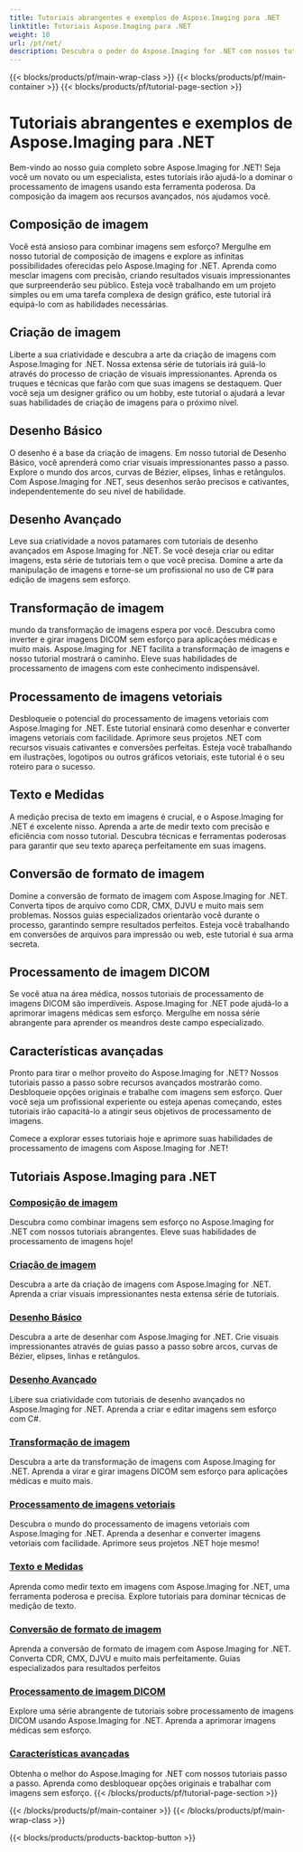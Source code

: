 ```yaml
---
title: Tutoriais abrangentes e exemplos de Aspose.Imaging para .NET
linktitle: Tutoriais Aspose.Imaging para .NET
weight: 10
url: /pt/net/
description: Descubra o poder do Aspose.Imaging for .NET com nossos tutoriais detalhados. Da composição de imagens aos recursos avançados, aprimore suas habilidades e eleve seu jogo de processamento de imagens.
---
```


{{< blocks/products/pf/main-wrap-class >}}
{{< blocks/products/pf/main-container >}}
{{< blocks/products/pf/tutorial-page-section >}}

# Tutoriais abrangentes e exemplos de Aspose.Imaging para .NET


Bem-vindo ao nosso guia completo sobre Aspose.Imaging for .NET! Seja você um novato ou um especialista, estes tutoriais irão ajudá-lo a dominar o processamento de imagens usando esta ferramenta poderosa. Da composição da imagem aos recursos avançados, nós ajudamos você.

## Composição de imagem

Você está ansioso para combinar imagens sem esforço? Mergulhe em nosso tutorial de composição de imagens e explore as infinitas possibilidades oferecidas pelo Aspose.Imaging for .NET. Aprenda como mesclar imagens com precisão, criando resultados visuais impressionantes que surpreenderão seu público. Esteja você trabalhando em um projeto simples ou em uma tarefa complexa de design gráfico, este tutorial irá equipá-lo com as habilidades necessárias.

## Criação de imagem

Liberte a sua criatividade e descubra a arte da criação de imagens com Aspose.Imaging for .NET. Nossa extensa série de tutoriais irá guiá-lo através do processo de criação de visuais impressionantes. Aprenda os truques e técnicas que farão com que suas imagens se destaquem. Quer você seja um designer gráfico ou um hobby, este tutorial o ajudará a levar suas habilidades de criação de imagens para o próximo nível.

## Desenho Básico

O desenho é a base da criação de imagens. Em nosso tutorial de Desenho Básico, você aprenderá como criar visuais impressionantes passo a passo. Explore o mundo dos arcos, curvas de Bézier, elipses, linhas e retângulos. Com Aspose.Imaging for .NET, seus desenhos serão precisos e cativantes, independentemente do seu nível de habilidade.

## Desenho Avançado

Leve sua criatividade a novos patamares com tutoriais de desenho avançados em Aspose.Imaging for .NET. Se você deseja criar ou editar imagens, esta série de tutoriais tem o que você precisa. Domine a arte da manipulação de imagens e torne-se um profissional no uso de C# para edição de imagens sem esforço.

## Transformação de imagem

mundo da transformação de imagens espera por você. Descubra como inverter e girar imagens DICOM sem esforço para aplicações médicas e muito mais. Aspose.Imaging for .NET facilita a transformação de imagens e nosso tutorial mostrará o caminho. Eleve suas habilidades de processamento de imagens com este conhecimento indispensável.

## Processamento de imagens vetoriais

Desbloqueie o potencial do processamento de imagens vetoriais com Aspose.Imaging for .NET. Este tutorial ensinará como desenhar e converter imagens vetoriais com facilidade. Aprimore seus projetos .NET com recursos visuais cativantes e conversões perfeitas. Esteja você trabalhando em ilustrações, logotipos ou outros gráficos vetoriais, este tutorial é o seu roteiro para o sucesso.

## Texto e Medidas

A medição precisa de texto em imagens é crucial, e o Aspose.Imaging for .NET é excelente nisso. Aprenda a arte de medir texto com precisão e eficiência com nosso tutorial. Descubra técnicas e ferramentas poderosas para garantir que seu texto apareça perfeitamente em suas imagens.

## Conversão de formato de imagem

Domine a conversão de formato de imagem com Aspose.Imaging for .NET. Converta tipos de arquivo como CDR, CMX, DJVU e muito mais sem problemas. Nossos guias especializados orientarão você durante o processo, garantindo sempre resultados perfeitos. Esteja você trabalhando em conversões de arquivos para impressão ou web, este tutorial é sua arma secreta.

## Processamento de imagem DICOM

Se você atua na área médica, nossos tutoriais de processamento de imagens DICOM são imperdíveis. Aspose.Imaging for .NET pode ajudá-lo a aprimorar imagens médicas sem esforço. Mergulhe em nossa série abrangente para aprender os meandros deste campo especializado.

## Características avançadas

Pronto para tirar o melhor proveito do Aspose.Imaging for .NET? Nossos tutoriais passo a passo sobre recursos avançados mostrarão como. Desbloqueie opções originais e trabalhe com imagens sem esforço. Quer você seja um profissional experiente ou esteja apenas começando, estes tutoriais irão capacitá-lo a atingir seus objetivos de processamento de imagens.

Comece a explorar esses tutoriais hoje e aprimore suas habilidades de processamento de imagens com Aspose.Imaging for .NET!
## Tutoriais Aspose.Imaging para .NET
### [Composição de imagem](./image-composition/)
Descubra como combinar imagens sem esforço no Aspose.Imaging for .NET com nossos tutoriais abrangentes. Eleve suas habilidades de processamento de imagens hoje!
### [Criação de imagem](./image-creation/)
Descubra a arte da criação de imagens com Aspose.Imaging for .NET. Aprenda a criar visuais impressionantes nesta extensa série de tutoriais.
### [Desenho Básico](./basic-drawing/)
Descubra a arte de desenhar com Aspose.Imaging for .NET. Crie visuais impressionantes através de guias passo a passo sobre arcos, curvas de Bézier, elipses, linhas e retângulos.
### [Desenho Avançado](./advanced-drawing/)
Libere sua criatividade com tutoriais de desenho avançados no Aspose.Imaging for .NET. Aprenda a criar e editar imagens sem esforço com C#.
### [Transformação de imagem](./image-transformation/)
Descubra a arte da transformação de imagens com Aspose.Imaging for .NET. Aprenda a virar e girar imagens DICOM sem esforço para aplicações médicas e muito mais.
### [Processamento de imagens vetoriais](./vector-image-processing/)
Descubra o mundo do processamento de imagens vetoriais com Aspose.Imaging for .NET. Aprenda a desenhar e converter imagens vetoriais com facilidade. Aprimore seus projetos .NET hoje mesmo!
### [Texto e Medidas](./text-and-measurements/)
Aprenda como medir texto em imagens com Aspose.Imaging for .NET, uma ferramenta poderosa e precisa. Explore tutoriais para dominar técnicas de medição de texto.
### [Conversão de formato de imagem](./image-format-conversion/)
Aprenda a conversão de formato de imagem com Aspose.Imaging for .NET. Converta CDR, CMX, DJVU e muito mais perfeitamente. Guias especializados para resultados perfeitos
### [Processamento de imagem DICOM](./dicom-image-processing/)
Explore uma série abrangente de tutoriais sobre processamento de imagens DICOM usando Aspose.Imaging for .NET. Aprenda a aprimorar imagens médicas sem esforço.
### [Características avançadas](./advanced-features/)
Obtenha o melhor do Aspose.Imaging for .NET com nossos tutoriais passo a passo. Aprenda como desbloquear opções originais e trabalhar com imagens sem esforço.
{{< /blocks/products/pf/tutorial-page-section >}}

{{< /blocks/products/pf/main-container >}}
{{< /blocks/products/pf/main-wrap-class >}}

{{< blocks/products/products-backtop-button >}}
